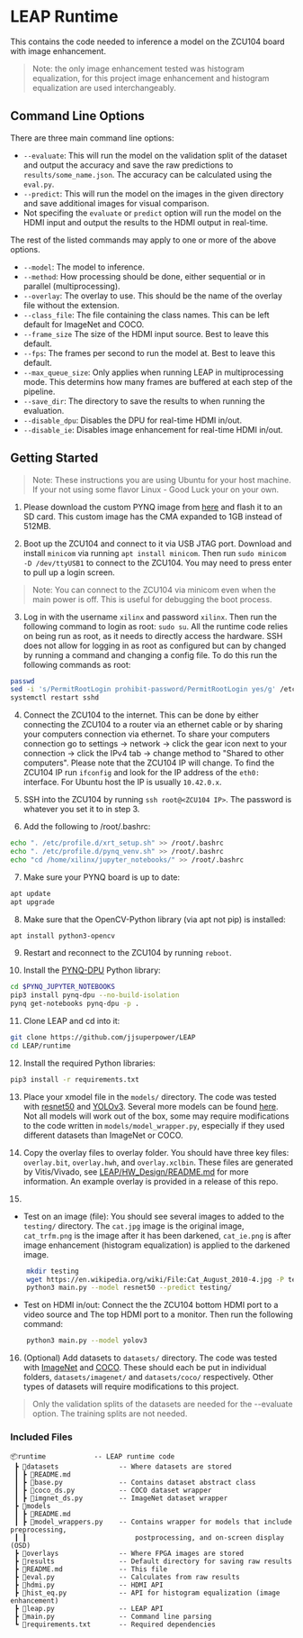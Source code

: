# LEAP Runtime
This contains the code needed to inference a model on the ZCU104 board with image enhancement.
> Note: the only image enhancement tested was histogram equalization, for this project image enhancement and histogram equalization are used interchangeably.

## Command Line Options
There are three main command line options:
- `--evaluate`: This will run the model on the validation split of the dataset and output the accuracy and save the raw predictions to `results/some_name.json`. The accuracy can be calculated using the `eval.py`.
- `--predict`: This will run the model on the images in the given directory and save additional images for visual comparison.
- Not specifing the `evaluate` or `predict` option will run the model on the HDMI input and output the results to the HDMI output in real-time.

The rest of the listed commands may apply to one or more of the above options.
- `--model`: The model to inference.
- `--method`: How processing should be done, either sequential or in parallel (multiprocessing).
- `--overlay`: The overlay to use. This should be the name of the overlay file without the extension.
- `--class_file`: The file containing the class names. This can be left default for ImageNet and COCO.
- `--frame_size` The size of the HDMI input source. Best to leave this default.
- `--fps`: The frames per second to run the model at. Best to leave this default.
- `--max_queue_size`: Only applies when running LEAP in multiprocessing mode. This determins how many frames are buffered at each step of the pipeline.
- `--save_dir`: The directory to save the results to when running the evaluation.
- `--disable_dpu`: Disables the DPU for real-time HDMI in/out.
- `--disable_ie`: Disables image enhancement for real-time HDMI in/out.



## Getting Started
> Note: These instructions you are using Ubuntu for your host machine. If your not using some flavor Linux - Good Luck your on your own.

1. Please download the custom PYNQ image from [here](https://drive.google.com/file/d/1Q4Q4Z3Z3Z3Z3Z3Z3Z3Z3Z3Z3Z3Z3Z3Z/view?usp=sharing) and flash it to an SD card. This custom image has the CMA expanded to 1GB instead of 512MB.

2. Boot up the ZCU104 and connect to it via USB JTAG port. Download and install `minicom` via running `apt install minicom`. Then run `sudo minicom -D /dev/ttyUSB1` to connect to the ZCU104. You may need to press enter to pull up a login screen.
> Note: You can connect to the ZCU104 via minicom even when the main power is off. This is useful for debugging the boot process.

3. Log in with the username `xilinx` and password `xilinx`. Then run the following command to login as root: `sudo su`. All the runtime code relies on being run as root, as it needs to directly access the hardware. SSH does not allow for logging in as root as configured but can by changed by running a command and changing a config file. To do this run the following commands as root:
```bash
passwd
sed -i 's/PermitRootLogin prohibit-password/PermitRootLogin yes/g' /etc/ssh/sshd_config
systemctl restart sshd
```

4. Connect the ZCU104 to the internet. This can be done by either connecting the ZCU104 to a router via an ethernet cable or by sharing your computers connection via ethernet. To share your computers connection go to settings -> network -> click the gear icon next to your connection -> click the IPv4 tab -> change method to "Shared to other computers". Please note that the ZCU104 IP will change. To find the ZCU104 IP run `ifconfig` and look for the IP address of the `eth0:` interface. For Ubuntu host the IP is usually `10.42.0.x`.

5. SSH into the ZCU104 by running `ssh root@<ZCU104 IP>`. The password is whatever you set it to in step 3.


6. Add the following to /root/.bashrc:
```bash
echo ". /etc/profile.d/xrt_setup.sh" >> /root/.bashrc
echo ". /etc/profile.d/pynq_venv.sh" >> /root/.bashrc
echo "cd /home/xilinx/jupyter_notebooks/" >> /root/.bashrc
```

7. Make sure your PYNQ board is up to date:
```bash
apt update
apt upgrade
```

8. Make sure that the OpenCV-Python library (via apt not pip) is installed:
```bash
apt install python3-opencv
```

9. Restart and reconnect to the ZCU104 by running `reboot`.

10. Install the [PYNQ-DPU](https://github.com/Xilinx/DPU-PYNQ) Python library:
```bash
cd $PYNQ_JUPYTER_NOTEBOOKS
pip3 install pynq-dpu --no-build-isolation
pynq get-notebooks pynq-dpu -p .
```

11. Clone LEAP and cd into it:
```bash
git clone https://github.com/jjsuperpower/LEAP
cd LEAP/runtime
```

12. Install the required Python libraries:
```bash
pip3 install -r requirements.txt
```

13. Place your xmodel file in the `models/` directory. The code was tested with [resnet50](https://www.xilinx.com/bin/public/openDownload?filename=pynqdpu.tf2_resnet50.DPUCZDX8G_ISA1_B4096.2.5.0.xmodel) and [YOLOv3](https://www.xilinx.com/bin/public/openDownload?filename=yolov3_coco_416_tf2-zcu102_zcu104_kv260-r2.5.0.tar.gz). Several more models can be found [here](https://github.com/Xilinx/Vitis-AI/tree/v2.5/model_zoo/model-list). Not all models will work out of the box, some may require modifications to the code written in `models/model_wrapper.py`, especially if they used different datasets than ImageNet or COCO.

14. Copy the overlay files to overlay folder. You should have three key files: `overlay.bit`, `overlay.hwh`, and `overlay.xclbin`. These files are generated by Vitis/Vivado, see [LEAP/HW_Design/README.md](/HW_Design/README.md) for more information. An example overlay is provided in a release of this repo.

15. 
- Test on an image (file):
    You should see several images to added to the `testing/` directory. The `cat.jpg` image is the original image, `cat_trfm.png` is the image after it has been darkened, `cat_ie.png` is after image enhancement (histogram equalization) is applied to the darkened image.
```bash
    mkdir testing
    wget https://en.wikipedia.org/wiki/File:Cat_August_2010-4.jpg -P testing/ -O testing/cat.jpg
    python3 main.py --model resnet50 --predict testing/
```
- Test on HDMI in/out:
    Connect the the ZCU104 bottom HDMI port to a video source and The top HDMI port to a monitor. Then run the following command:
```bash
    python3 main.py --model yolov3
```

16. (Optional) Add datasets to `datasets/` directory. The code was tested with [ImageNet](http://www.image-net.org/) and [COCO](https://cocodataset.org/#home). These should each be put in individual folders, `datasets/imagenet/` and `datasets/coco/` respectively. Other types of datasets will require modifications to this project.
> Only the validation splits of the datasets are needed for the --evaluate option. The training splits are not needed.


### Included Files
```
📦runtime            -- LEAP runtime code
 ┣ 📂datasets               -- Where datasets are stored
 ┃ ┣ 📜README.md
 ┃ ┣ 📜base.py              -- Contains dataset abstract class
 ┃ ┣ 📜coco_ds.py           -- COCO dataset wrapper
 ┃ ┣ 📜imgnet_ds.py         -- ImageNet dataset wrapper
 ┣ 📂models
 ┃ ┣ 📜README.md
 ┃ ┣ 📜model_wrappers.py    -- Contains wrapper for models that include preprocessing, 
 ┃ ┃                           postprocessing, and on-screen display (OSD)
 ┣ 📂overlays               -- Where FPGA images are stored
 ┣ 📂results                -- Default directory for saving raw results
 ┣ 📜README.md              -- This file
 ┣ 📜eval.py                -- Calculates from raw results
 ┣ 📜hdmi.py                -- HDMI API
 ┣ 📜hist_eq.py             -- API for histogram equalization (image enhancement)
 ┣ 📜leap.py                -- LEAP API
 ┣ 📜main.py                -- Command line parsing
 ┗ 📜requirements.txt       -- Required dependencies
 ```